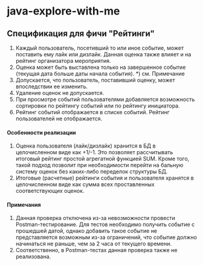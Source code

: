 # java-explore-with-me

## Спецификация для фичи "Рейтинги"

1. Каждый пользователь, посетивший то или иное событие, может поставить ему лайк или дизлайк. Данная оценка также влияет и на рейтинг организатора мероприятия. 
2. Оценка может быть выставлена только на завершенное событие (текущая дата больше даты начала события). *) см. Примечание
3. Допускается, что пользователь, поставивший оценку, может впоследствии ее изменить. 
4. Удаление оценок не допускается.
5. При просмотре событий пользователями добавляется возможность сортировки по рейтингу событий или по рейтингу инициатора.
6. Рейтинг событий отображается в списке событий. Рейтинг пользователей не отображается.

#### Особенности реализации

1. Оценка пользователя (лайк/дизлайк) хранится в БД в целочисленном виде как +1/-1. Это позволяет рассчитывать итоговый рейтинг простой агрегатной функцией SUM. Кроме того, такой подход позволит при необходимости перейти на бальную систему оценок без каких-либо переделок структуры БД.
2. Итоговые (расчетные) рейтинги события и пользователя хранятся в целочисленном виде как сумма всех проставленных соответствующих оценок.

#### Примечания

1. Данная проверка отключена из-за невозможности провести Postman-тестирование. Для тестов необходимо получить событие с прошедшей датой, однако добавить такое событие не представляется возможным из-за ограничений, что событие должно начинаться не раньше, чем за 2 часа от текущего времени.
2. Соответственно, в Postman-тестах данная проверка также не реализована.
